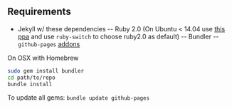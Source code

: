 ## Requirements

- Jekyll w/ these dependencies
-- Ruby 2.0 (On Ubuntu < 14.04 use [this ppa](https://www.brightbox.com/docs/ruby/ubuntu/) and use `ruby-switch` to choose ruby2.0 as default)
-- Bundler
-- `github-pages` [addons](https://help.github.com/articles/using-jekyll-with-pages/)

On OSX with Homebrew

```bash
sudo gem install bundler
cd path/to/repo
bundle install
```

To update all gems: `bundle update github-pages`
